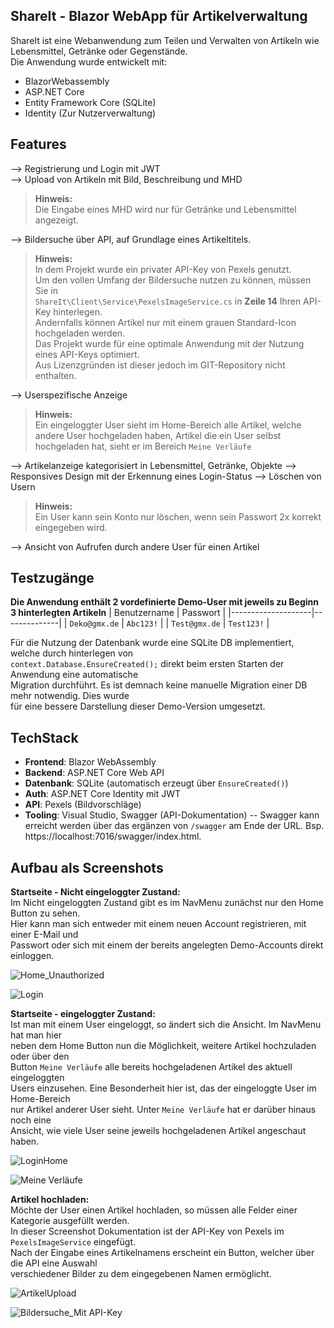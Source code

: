 ## ShareIt - Blazor WebApp für Artikelverwaltung

ShareIt ist eine Webanwendung zum Teilen und Verwalten von Artikeln 
wie Lebensmittel, Getränke oder Gegenstände.  
Die Anwendung wurde entwickelt mit:
- BlazorWebassembly
- ASP.NET Core
- Entity Framework Core (SQLite)
- Identity (Zur Nutzerverwaltung)

## Features
--> Registrierung und Login mit JWT  
--> Upload von Artikeln mit Bild, Beschreibung und MHD  
> **Hinweis:**  
> Die Eingabe eines MHD wird nur für Getränke und Lebensmittel angezeigt.

--> Bildersuche über API, auf Grundlage eines Artikeltitels.  
> **Hinweis:**  
> In dem Projekt wurde ein privater API-Key von Pexels genutzt.  
> Um den vollen Umfang der Bildersuche nutzen zu können, müssen Sie in  
> `ShareIt\Client\Service\PexelsImageService.cs` in **Zeile 14** Ihren API-Key hinterlegen.  
> Andernfalls können Artikel nur mit einem grauen Standard-Icon hochgeladen werden.  
> Das Projekt wurde für eine optimale Anwendung mit der Nutzung eines API-Keys optimiert.  
> Aus Lizenzgründen ist dieser jedoch im GIT-Repository nicht enthalten.

--> Userspezifische Anzeige
> **Hinweis:**  
> Ein eingeloggter User sieht im Home-Bereich alle Artikel, welche andere User hochgeladen haben,
> Artikel die ein User selbst hochgeladen hat, sieht er im Bereich `Meine Verläufe`

--> Artikelanzeige kategorisiert in Lebensmittel, Getränke, Objekte
--> Responsives Design mit der Erkennung eines Login-Status
--> Löschen von Usern
> **Hinweis:**  
> Ein User kann sein Konto nur löschen, wenn sein Passwort 2x korrekt eingegeben wird.

--> Ansicht von Aufrufen durch andere User für einen Artikel

## Testzugänge
**Die Anwendung enthält 2 vordefinierte Demo-User mit jeweils zu Beginn 3 hinterlegten Artikeln**
| Benutzername       | Passwort     |
|--------------------|--------------|
| `Deko@gmx.de`      | `Abc123!`     |
| `Test@gmx.de`      | `Test123!`    |  

Für die Nutzung der Datenbank wurde eine SQLite DB implementiert, welche durch hinterlegen von  
`context.Database.EnsureCreated();` direkt beim ersten Starten der Anwendung eine automatische  
Migration durchführt. Es ist demnach keine manuelle Migration einer DB mehr notwendig. Dies wurde  
für eine bessere Darstellung dieser Demo-Version umgesetzt.  

## TechStack
- **Frontend**: Blazor WebAssembly
- **Backend**: ASP.NET Core Web API
- **Datenbank**: SQLite (automatisch erzeugt über `EnsureCreated()`)
- **Auth**: ASP.NET Core Identity mit JWT
- **API**: Pexels (Bildvorschläge)
- **Tooling**: Visual Studio, Swagger (API-Dokumentation) -- Swagger kann erreicht werden über
  das ergänzen von `/swagger` am Ende der URL. Bsp. https://localhost:7016/swagger/index.html.

## Aufbau als Screenshots
**Startseite - Nicht eingeloggter Zustand:**  
Im Nicht eingeloggten Zustand gibt es im NavMenu zunächst nur den Home Button zu sehen.  
Hier kann man sich entweder mit einem neuen Account registrieren, mit einer E-Mail und  
Passwort oder sich mit einem der bereits angelegten Demo-Accounts direkt einloggen. 

![Home_Unauthorized](https://github.com/user-attachments/assets/4a9f69d9-81f8-454c-b0d1-40ce05961904)

![Login](https://github.com/user-attachments/assets/cd996481-598f-487b-b93d-d38016c6d2a1)

**Startseite - eingeloggter Zustand:**  
Ist man mit einem User eingeloggt, so ändert sich die Ansicht. Im NavMenu hat man hier  
neben dem Home Button nun die Möglichkeit, weitere Artikel hochzuladen oder über den  
Button `Meine Verläufe` alle bereits hochgeladenen Artikel des aktuell eingeloggten  
Users einzusehen. Eine Besonderheit hier ist, das der eingeloggte User im Home-Bereich  
nur Artikel anderer User sieht. Unter `Meine Verläufe` hat er darüber hinaus noch eine  
Ansicht, wie viele User seine jeweils hochgeladenen Artikel angeschaut haben.  

![LoginHome](https://github.com/user-attachments/assets/da6355a7-deb6-49fb-9993-fb667ce54349)

![Meine Verläufe](https://github.com/user-attachments/assets/2d02d513-ea2c-4183-9283-b3494ddb34b7)

**Artikel hochladen:**  
Möchte der User einen Artikel hochladen, so müssen alle Felder einer Kategorie ausgefüllt werden.  
In dieser Screenshot Dokumentation ist der API-Key von Pexels im `PexelsImageService` eingefügt.  
Nach der Eingabe eines Artikelnamens erscheint ein Button, welcher über die API eine Auswahl  
verschiedener Bilder zu dem eingegebenen Namen ermöglicht. 

![ArtikelUpload](https://github.com/user-attachments/assets/6876b3e3-8198-4e8e-8e1e-9f0dc1ca56fc)

![Bildersuche_Mit API-Key](https://github.com/user-attachments/assets/7caaf287-5cc0-41f4-b206-82fcd7d55552)
